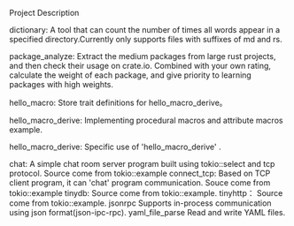 Project Description

dictionary:
    A tool that can count the number of times all words appear in a specified directory.Currently only supports files with suffixes of md and rs.

package_analyze:
    Extract the medium packages from large rust projects, and then check their usage on crate.io. Combined with your own rating, calculate the weight of each package, and give priority to learning packages with high weights.

hello_macro:
    Store trait definitions for hello_macro_derive。

hello_macro_derive:
    Implementing procedural macros and attribute macros example.

hello_macro_derive:
    Specific use of 'hello_macro_derive' .

chat:
    A simple chat room server program built using tokio::select and tcp protocol.
    Source come from tokio::example
connect_tcp:
    Based on TCP client program, it can 'chat' program communication.
    Souce come from tokio::example
tinydb:
    Source come from tokio::example.
tinyhttp：
    Source come from tokio::example.
jsonrpc
    Supports in-process communication using json format(json-ipc-rpc).
yaml_file_parse
    Read and write YAML files.
